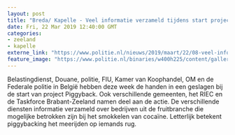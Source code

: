 ```yaml
---
layout: post
title: "Breda/ Kapelle - Veel informatie verzameld tijdens start project Piggyback"
date: Fri, 22 Mar 2019 12:40:00 GMT
categories: 
- zeeland 
- kapelle 
externe_link: "https://www.politie.nl/nieuws/2019/maart/22/08-veel-informatie-verzameld-tijdens-start-project-piggyback.html"
feature_image: "https://www.politie.nl/binaries/w400h225/content/gallery/politie/nieuws/2019/maart/08-zw/coke-antwerpen.jpg"
---
```


Belastingdienst, Douane, politie, FIU, Kamer van Koophandel, OM en de Federale politie in België hebben deze week de handen in een geslagen bij de start van project Piggyback. Ook verschillende gemeenten, het RIEC en de Taskforce Brabant-Zeeland namen deel aan de actie. De verschillende diensten informatie verzameld over bedrijven uit de fruitbranche die mogelijke betrokken zijn bij het smokkelen van cocaïne. Letterlijk betekent piggybacking het meerijden op iemands rug.
